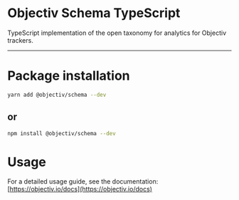# Objectiv Schema TypeScript

TypeScript implementation of the open taxonomy for analytics for Objectiv trackers.

---

# Package installation

```sh
yarn add @objectiv/schema --dev
```

## or

```sh
npm install @objectiv/schema --dev
```

# Usage

For a detailed usage guide, see the documentation: [https://objectiv.io/docs](https://objectiv.io/docs)
